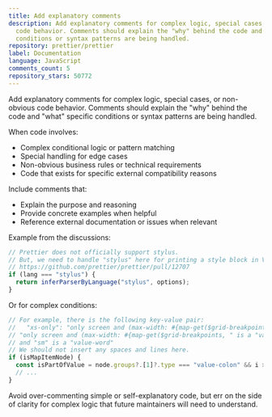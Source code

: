 ```yaml
---
title: Add explanatory comments
description: Add explanatory comments for complex logic, special cases, or non-obvious
  code behavior. Comments should explain the "why" behind the code and "what" specific
  conditions or syntax patterns are being handled.
repository: prettier/prettier
label: Documentation
language: JavaScript
comments_count: 5
repository_stars: 50772
---
```


Add explanatory comments for complex logic, special cases, or non-obvious code behavior. Comments should explain the "why" behind the code and "what" specific conditions or syntax patterns are being handled.

When code involves:
- Complex conditional logic or pattern matching
- Special handling for edge cases
- Non-obvious business rules or technical requirements
- Code that exists for specific external compatibility reasons

Include comments that:
- Explain the purpose and reasoning
- Provide concrete examples when helpful
- Reference external documentation or issues when relevant

Example from the discussions:
```javascript
// Prettier does not officially support stylus.
// But, we need to handle "stylus" here for printing a style block in Vue SFC as stylus code by external plugin.
// https://github.com/prettier/prettier/pull/12707
if (lang === "stylus") {
  return inferParserByLanguage("stylus", options);
}
```

Or for complex conditions:
```javascript
// For example, there is the following key-value pair:
//   "xs-only": "only screen and (max-width: #{map-get($grid-breakpoints, "sm")-1})"
// "only screen and (max-width: #{map-get($grid-breakpoints, " is a "value-string"
// and "sm" is a "value-word"
// We should not insert any spaces and lines here.
if (isMapItemNode) {
  const isPartOfValue = node.groups?.[1]?.type === "value-colon" && i > 1;
  // ...
}
```

Avoid over-commenting simple or self-explanatory code, but err on the side of clarity for complex logic that future maintainers will need to understand.